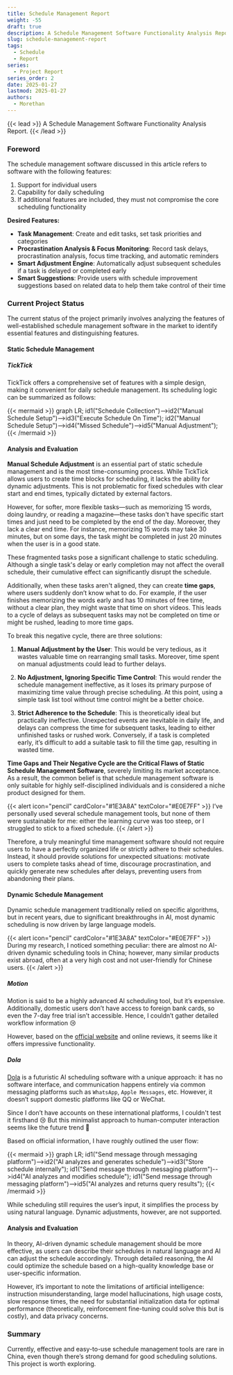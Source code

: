 ```yaml
---
title: Schedule Management Report
weight: -55
draft: true
description: A Schedule Management Software Functionality Analysis Report
slug: schedule-management-report
tags:
  - Schedule
  - Report
series:
  - Project Report
series_order: 2
date: 2025-01-27
lastmod: 2025-01-27
authors:
  - Morethan
---
```


{{< lead >}}
A Schedule Management Software Functionality Analysis Report.
{{< /lead >}}

### Foreword

The schedule management software discussed in this article refers to software with the following features:

1. Support for individual users
2. Capability for daily scheduling
3. If additional features are included, they must not compromise the core scheduling functionality

**Desired Features:**

- **Task Management**: Create and edit tasks, set task priorities and categories
- **Procrastination Analysis & Focus Monitoring**: Record task delays, procrastination analysis, focus time tracking, and automatic reminders
- **Smart Adjustment Engine**: Automatically adjust subsequent schedules if a task is delayed or completed early
- **Smart Suggestions**: Provide users with schedule improvement suggestions based on related data to help them take control of their time

### Current Project Status

The current status of the project primarily involves analyzing the features of well-established schedule management software in the market to identify essential features and distinguishing features.

#### Static Schedule Management

##### TickTick

TickTick offers a comprehensive set of features with a simple design, making it convenient for daily schedule management. Its scheduling logic can be summarized as follows:

{{< mermaid >}}
graph LR;
id1("Schedule Collection")-->id2("Manual Schedule Setup")-->id3("Execute Schedule On Time");
id2("Manual Schedule Setup")-->id4("Missed Schedule")-->id5("Manual Adjustment");
{{< /mermaid >}}

#### Analysis and Evaluation

**Manual Schedule Adjustment** is an essential part of static schedule management and is the most time-consuming process. While TickTick allows users to create time blocks for scheduling, it lacks the ability for dynamic adjustments. This is not problematic for fixed schedules with clear start and end times, typically dictated by external factors.

However, for softer, more flexible tasks—such as memorizing 15 words, doing laundry, or reading a magazine—these tasks don't have specific start times and just need to be completed by the end of the day. Moreover, they lack a clear end time. For instance, memorizing 15 words may take 30 minutes, but on some days, the task might be completed in just 20 minutes when the user is in a good state.

These fragmented tasks pose a significant challenge to static scheduling. Although a single task's delay or early completion may not affect the overall schedule, their cumulative effect can significantly disrupt the schedule.

Additionally, when these tasks aren't aligned, they can create **time gaps**, where users suddenly don’t know what to do. For example, if the user finishes memorizing the words early and has 10 minutes of free time, without a clear plan, they might waste that time on short videos. This leads to a cycle of delays as subsequent tasks may not be completed on time or might be rushed, leading to more time gaps.

To break this negative cycle, there are three solutions:

1. **Manual Adjustment by the User**: This would be very tedious, as it wastes valuable time on rearranging small tasks. Moreover, time spent on manual adjustments could lead to further delays.
    
2. **No Adjustment, Ignoring Specific Time Control**: This would render the schedule management ineffective, as it loses its primary purpose of maximizing time value through precise scheduling. At this point, using a simple task list tool without time control might be a better choice.
    
3. **Strict Adherence to the Schedule**: This is theoretically ideal but practically ineffective. Unexpected events are inevitable in daily life, and delays can compress the time for subsequent tasks, leading to either unfinished tasks or rushed work. Conversely, if a task is completed early, it’s difficult to add a suitable task to fill the time gap, resulting in wasted time.
    

**Time Gaps and Their Negative Cycle are the Critical Flaws of Static Schedule Management Software**, severely limiting its market acceptance. As a result, the common belief is that schedule management software is only suitable for highly self-disciplined individuals and is considered a niche product designed for them.


{{< alert icon="pencil" cardColor="#1E3A8A" textColor="#E0E7FF" >}}
I’ve personally used several schedule management tools, but none of them were sustainable for me: either the learning curve was too steep, or I struggled to stick to a fixed schedule.
{{< /alert >}}

Therefore, a truly meaningful time management software should not require users to have a perfectly organized life or strictly adhere to their schedules. Instead, it should provide solutions for unexpected situations: motivate users to complete tasks ahead of time, discourage procrastination, and quickly generate new schedules after delays, preventing users from abandoning their plans.

#### Dynamic Schedule Management

Dynamic schedule management traditionally relied on specific algorithms, but in recent years, due to significant breakthroughs in AI, most dynamic scheduling is now driven by large language models.


{{< alert icon="pencil" cardColor="#1E3A8A" textColor="#E0E7FF" >}}
During my research, I noticed something peculiar: there are almost no AI-driven dynamic scheduling tools in China; however, many similar products exist abroad, often at a very high cost and not user-friendly for Chinese users.
{{< /alert >}}

##### Motion

Motion is said to be a highly advanced AI scheduling tool, but it’s expensive. Additionally, domestic users don’t have access to foreign bank cards, so even the 7-day free trial isn’t accessible. Hence, I couldn’t gather detailed workflow information 😢

However, based on the [official website](https://www.usemotion.com/) and online reviews, it seems like it offers impressive functionality.

##### Dola

[Dola](https://heydola.com/zh) is a futuristic AI scheduling software with a unique approach: it has no software interface, and communication happens entirely via common messaging platforms such as `WhatsApp`, `Apple Messages`, etc. However, it doesn’t support domestic platforms like QQ or WeChat.

Since I don’t have accounts on these international platforms, I couldn't test it firsthand 😢 But this minimalist approach to human-computer interaction seems like the future trend 🤔

Based on official information, I have roughly outlined the user flow:

{{< mermaid >}}
graph LR;
id1("Send message through messaging platform")-->id2("AI analyzes and generates schedule")-->id3("Store schedule internally");
id1("Send message through messaging platform")-->id4("AI analyzes and modifies schedule");
id1("Send message through messaging platform")-->id5("AI analyzes and returns query results");
{{< /mermaid >}}

While scheduling still requires the user’s input, it simplifies the process by using natural language. Dynamic adjustments, however, are not supported.

#### Analysis and Evaluation

In theory, AI-driven dynamic schedule management should be more effective, as users can describe their schedules in natural language and AI can adjust the schedule accordingly. Through detailed reasoning, the AI could optimize the schedule based on a high-quality knowledge base or user-specific information.

However, it’s important to note the limitations of artificial intelligence: instruction misunderstanding, large model hallucinations, high usage costs, slow response times, the need for substantial initialization data for optimal performance (theoretically, reinforcement fine-tuning could solve this but is costly), and data privacy concerns.

### Summary

Currently, effective and easy-to-use schedule management tools are rare in China, even though there’s strong demand for good scheduling solutions. This project is worth exploring.
